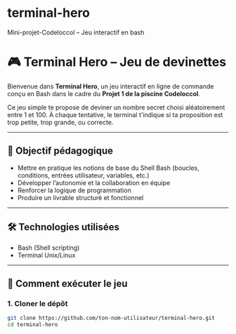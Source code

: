 # terminal-hero
Mini-projet-Codeloccol – Jeu interactif en bash
# 🎮 Terminal Hero – Jeu de devinettes

Bienvenue dans **Terminal Hero**, un jeu interactif en ligne de commande conçu en Bash dans le cadre du **Projet 1 de la piscine Codeloccol**.

Ce jeu simple te propose de deviner un nombre secret choisi aléatoirement entre 1 et 100. À chaque tentative, le terminal t'indique si ta proposition est trop petite, trop grande, ou correcte.

---

## 🧠 Objectif pédagogique

- Mettre en pratique les notions de base du Shell Bash (boucles, conditions, entrées utilisateur, variables, etc.)
- Développer l’autonomie et la collaboration en équipe
- Renforcer la logique de programmation
- Produire un livrable structuré et fonctionnel

---

## 🛠️ Technologies utilisées

- Bash (Shell scripting)
- Terminal Unix/Linux

---

## 🚀 Comment exécuter le jeu

### 1. Cloner le dépôt

```bash
git clone https://github.com/ton-nom-utilisateur/terminal-hero.git
cd terminal-hero
